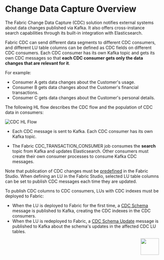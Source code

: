 # Change Data Capture Overview

The Fabric Change Data Capture (CDC) solution notifies external systems about data changes published via Kafka. It also offers cross-instance search capabilities through its built-in integration with Elasticsearch.

Fabric CDC can send different data segments to different CDC consumers, and different LU table columns can be defined as CDC fields on different CDC consumers. Each CDC consumer has its own Kafka topic and gets its own CDC messages so that **each CDC consumer gets only the data changes that are relevant for it**. 

For example:
-  Consumer A gets data changes about the Customer's usage.
-  Consumer B gets data changes about the Customer's financial transactions.
-  Consumer C gets data changes about the Customer's personal details. 

The following HL flow describes the CDC flow and the population of CDC data in consumers:

![CDC HL Flow](images/cdc_hl_flow.png)


- Each CDC message is sent to Kafka. Each CDC consumer has its own Kafka topic. 

- The Fabric CDC_TRANSACTION_CONSUMER job consumes the **search** topic from Kafka and updates Elasticsearch. Other consumers must create their own consumer processes to consume Kafka CDC messages. 

Note that publication of CDC changes must be [predefined](05_cdc_consumers_implementation.md) in the Fabric Studio. When defining an LU in the Fabric Studio, selected LU table columns can be set to publish CDC messages each time they are updated. 

To publish CDC columns to CDC consumers, LUs with CDC indexes must be deployed to Fabric:

- When the LU is deployed to Fabric for the first time, a [CDC Schema](03_cdc_messages.md#cdc-schema) message is published to Kafka, creating the CDC indexes in the CDC consumers.
- When the LU is redeployed to Fabric, a [CDC Schema Update](03_cdc_messages.md#cdc-schema-update) message is published to Kafka about the schema's updates in the affected CDC LU tables.



[<img align="right" width="60" height="54" src="/articles/images/Next.png">](02_cdc_process_architecture.md)



